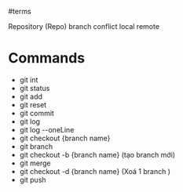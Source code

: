 #terms

Repository (Repo)
branch
conflict
local
remote
# Commands
- git int
- git status
- git add
- git reset
- git commit
- git log
- git log --oneLine
- git checkout {branch name}
- git branch
- git checkout -b {branch name} (tạo branch mới)
- git merge
- git checkout -d {branch name} (Xoá 1 branch )
- git push